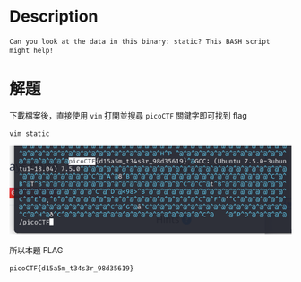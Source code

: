 # Description
```text
Can you look at the data in this binary: static? This BASH script might help!
```
# 解題
下載檔案後，直接使用 `vim` 打開並搜尋 `picoCTF` 關鍵字即可找到 flag
```bash
vim static
```
![flag](../assets/Static_aint_always_noise__1.png)
<!-- flag -->
所以本題 FLAG 
```text
picoCTF{d15a5m_t34s3r_98d35619}
```

